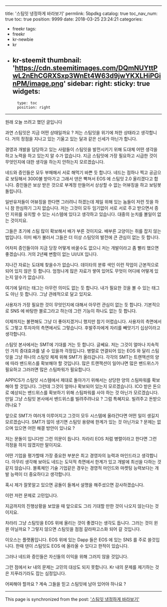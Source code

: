 
---
title: '스팀잇 냉정하게 바라보기'
permlink: 5bpdkg
catalog: true
toc_nav_num: true
toc: true
position: 9999
date: 2018-03-25 23:24:21
categories:
- freekr
tags:
- freekr
- kr-newbie
- kr
- kr-steemit
thumbnail: 'https://cdn.steemitimages.com/DQmNUYttPwL2nEhCGRXSxp3WnEt4W63d9jwYKXLHiPGinPM/image.png'
sidebar:
    right:
        sticky: true
widgets:
    -
        type: toc
        position: right
---


원래 오늘 쓰려고 했던 글입니다

과연 스팀잇은 지금 어떤 상태일까요 ? 
저는 스팀잇을 위기에 처한 상태라고 생각합니다. 거의 정점을 지나고 있는 기울고 있는 달과 같은 신세가 아닌가 합니다.

경영과 개발을 담당하고 있는 사람들이 스팀잇을 발전시키기 위해 도대체 어떤 생각을 하고 노력을 하고 있는지 알 수가 없습니다. 지금 스팀잇에 가장 필요하고 시급한 것이 무엇인지에 대한 생각을 하는지 안하는지 모르겠습니다.

네드와 증인들은 모두 부패해서 서로 해먹기 바쁜 듯 합니다. 네드는 점하나 찍고 공금으로 보팅해서 3000불 받아가고 그래서 댄은 빡쳐서 EOS 에 스팀잇 2.0 올리겠다고 합니다. 증인들은 보상 받은 것으로 부계정 만들어서 상상할 수 없는 어뷰징을 하고 보팅봇 돌립니다. 

일반유저들이 어뷰징을 한다면 그러려니 하겠는데 제일 위해 있는 놈들이 저런 짓을 하니 참 한심하기 그지 없습니다. 저는 그것이 모두 임기없이 서로 서로 주고 받으면서 증인 지위를 유지할 수 있는 시스템에 있다고 생각하고 있습니다. 대중의 눈치를 볼일이 없는 것이지요.

그들은 초기에 스팀 많이 확보해서 배가 부른 것이지요. 배부른 고양이는 쥐를 잡지 않는 법입니다. 이미 배가 불러서 그들은 더 이상 스팀잇의 발전에 큰 관심이 없는 듯 합니다. 

어차피 증인들이야 지금 당장 어떻게 바꿀수도 없으니 저는 개발이라고 좀 빨리 했으면 좋겠습니다. 거의 2년째 변함이 없는 UI/UX 입니다. 

지나간 자료는 도대체 찾을수가 없습니다. 데이타의 분류 색인 이런 작업이 근본적으로 되어 있지 않은 듯 합니다. 엄청나게 많은 자료가 쌓여 있어도 무엇이 어디에 어떻게 있는지 알수가 없습니다. 

여기에 달리는 태그는 아무런 의미도 없는 듯 합니다. 내가 필요한 것을 볼 수 있는 태그도 아닌 듯 합니다. 그냥 관례적으로 달고 있지요.

사용자가 가장 필요한 것이 무엇인지에 대해서 아무런 관심이 없는 듯 합니다. 기본적으로  SNS 에 바탕한 블로그라고 하는데 그런 기능이 하나도 없는 듯 합니다. 

이제까지는 불편해도 그냥 더 좋아지겠거니 했지만 참기 어렵습니다. 사용자의 측면에서도 그렇고 투자자의 측면에서도 그렇습니다. 후발주자에게 자리를 빼앗기기 십상이라고 생각합니다. 

스팀잇 본사에서는 SMT에 기대를 거는 듯 합니다. 글쎄요. 저는 그것이 얼마나 지속적인 가치 증대효과를 낼 수 있을까 걱정입니다.
 병렬로 연결되어 있는  EOS 와 달리 스팀잇을 그냥 하나의 스팀잇 체제 위해 SMT가 올라갑니다.
각각의  SMT는 트랜잭션의 양에 따라 밴드위스를 확보해야 할 것입니다. 많은 트랜잭션이 일어나면 많은 밴드위스가 필요하고 그러러면 많은 스팀파워가 필요합니다.

APPICS가 스팀잇 시스템에서 제대로 돌아가기 위해서는 상당한 양의 스팀파워를 확보해야 할 것입니다. 그런데 그것이 얼마나 확보되어 있는지 모르겠습니다. ICO 받은 돈으로 예상되는 밴드위스를 확보하기 위해 스팀파워를 사야 하는 것 아닌가 모르겠습니다. 만일 그냥 스팀잇 본사에서 밴드위스를 빌려주려나요 ? 그럼 특혜지요. 빌려주고 돈받으려나요 ? 

앞으로 SMT가 여러개 이루어지고 그것이 모두 시스템에 올라간다면 어떤 일이 생길지 모르겠습니다. SMT가 많이 생기면 스팀잇 용량에 한계가 있는 것 아닌가요 ? 문제는 없으며 있으면 어떤 해결 방안이 있나요 ?

저는 문돌이 입니다만 그런 의문이 듭니다. 차라리  EOS 처럼 병렬이라고 한다면 그런 걱정을 하지 않겠지만 말이지요.

어떤 기업을 평가할때 가장 중요한 부분은 최고 경영자의 능력과 마인드라고 생각합니다. 아무리 생각해 보아도 네드는 도덕적 측면에서 한계가 있고 개발에 최선을 다하는 것 같지 않습니다. 블록체인 기술 기업같은 경우는 경영적 마인드와 마켓팅 능력보다는 개발 능력이 더 중요하다고 생각합니다.

혹시 제가 잘못알고 있으면 공돌이 들께서 설명을 해주셨으면 감사하겠습니다.

이런 저런 문제로 고민입니다. 

지금까지의 진행상황을 보았을 때 앞으로도 그리 기대할 만한 것이 나오지 않는다는 것이지요.

차라리 그냥 스팀잇을  EOS 위에 올리는 것이 좋겠다는 생각도 듭니다. 그러는 것이 윈윈 아닐까요 ?
그렇지 않으면 스팀잇을 점점 갈라파고스화 되어 갈 것입니다.

이오스는 플랫폼입니다. EOS 위에 있는 Dapp 들은 EOS 에 있는 SNS 를 주로 쓸것입니다. 한때 댄이 스팀잇도  EOS 에 올라올 수 있다고 한적이 있습니다.

그러나 네드와 증인들은 자신들의 이익을 위해 그러지 않을 것입니다.
 
그런 점에서  kr 내의 문제는 고민의 대상도 되지 못합니다. 
Kr 내의 문제를 제기하는 것은 지푸라기라도 잡는 심정입니다. 

어찌해야 할까요 ? 계속 그들을 믿고 스팀잇에 남아 있어야 하나요 ?

- - -

This page is synchronized from the post: ['스팀잇 냉정하게 바라보기'](https://steemit.com/@oldstone/5bpdkg)
